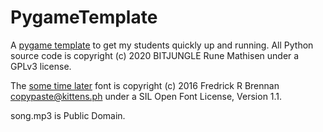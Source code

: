 # PygameTemplate

A [pygame template](https://github.com/bitjungle/PygameTemplate/blob/master/pygame-template.py) to get my students quickly up and running. All Python source code is copyright (c) 2020 BITJUNGLE Rune Mathisen under a GPLv3 license.

The [some time later](https://github.com/ctrlcctrlv/some-time-later) font is copyright (c) 2016 Fredrick R Brennan <copypaste@kittens.ph> under a SIL Open Font License, Version 1.1.

song.mp3 is Public Domain.
